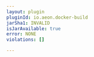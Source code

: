 ```yaml
---
layout: plugin
pluginId: io.aeon.docker-build
jarSha1: INVALID
isJarAvailable: true
error: NONE
violations: []

---
```

